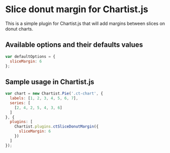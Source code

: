# Slice donut margin for Chartist.js 
This is a simple plugin for Chartist.js that will add margins between slices on donut charts.

## Available options and their defaults values
```javascript
var defaultOptions = {
  sliceMargin: 6
};
```

## Sample usage in Chartist.js

```javascript
var chart = new Chartist.Pie('.ct-chart', {
  labels: [1, 2, 3, 4, 5, 6, 7],
  series: [
    [2, 4, 2, 5, 4, 3, 6]
  ]
}, {
  plugins: [
    Chartist.plugins.ctSliceDonutMargin({
      sliceMargin: 6
    })
  ]
});
```

